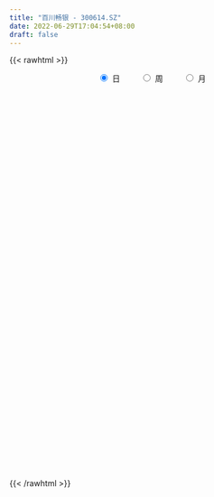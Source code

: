 ```yaml
---
title: "百川畅银 - 300614.SZ"
date: 2022-06-29T17:04:54+08:00
draft: false
---
```

{{< rawhtml >}}
    <div style="text-align: center">
        <label style="padding: 1rem;"><input style="margin-right: .5rem" type="radio" name="period" value="D" checked onclick="period_change(this)">日</label>
        <label style="padding: 1rem;"><input style="margin-right: .5rem" type="radio" name="period" value="W" onclick="period_change(this)">周</label>
        <label style="padding: 1rem;"><input style="margin-right: .5rem" type="radio" name="period" value="M" onclick="period_change(this)">月</label>
    </div>
    <div id="chart" style="height: 700px;"></div> 
    <script type="text/javascript">
        const D_v = [266487.68,273762.59,225102.45,156278.61,143075.65,54034.72,170876.69,149588.88,118321.94,96051.34,107164.58,116403.0,86780.07,92506.06,87162.98,62821.46,59950.3,60311.22,64502.87,96421.82,66013.45,51238.57,52098.13,66937.38,56653.85,43382.83,33906.21,36796.33,25683.16,45850.39,32766.56,74695.55,55555.24,46174.01,111021.16,129204.3,70197.93,99602.52,66355.76,44408.06,42814.21,52638.6,67591.66,59700.98,47507.24,47429.1,41465.76,44737.13,62177.15,35436.54,31180.41,23780.31,23331.2,22416.24,28314.52,54601.57,54250.8,32988.16,27946.62,31052.59,22757.04,21904.98,44239.32,24654.83,22443.73,16679.9,22631.85,16864.6,19631.21,54964.06,35199.0,33826.89,24806.74,22626.53,23932.26,27199.96,24423.35,19071.68,34044.85,25172.56,17717.98,15163.44,21009.98,25113.28,82430.92,56592.78,68084.02,96561.35,67418.31,71763.42,58390.71,39890.99,41843.36,43639.26,31472.15,33935.24,21112.17,42702.17,28111.01,25116.96,16725.54,30359.02,22483.67,62751.59,42408.72,24763.58,21210.8,32210.54,14388.47,16884.68,20041.47,22344.06,38583.4,24116.7,67165.7,91237.82,111281.67,83650.72,56530.31,58670.02,45191.12,42853.71,50544.7,55746.74,82504.12,85246.62,50988.85,31018.6,34812.49,45050.47,33506.73,30566.49,33424.51,26570.05,30516.63,44238.48,63119.1,31820.44,41849.35,45788.46,32540.7,29165.64,22126.82,17185.01,21087.22,22937.73,13248.42,13252.48,11498.48,10039.68,15704.25,20108.71,25117.0,27714.43,25115.75,10870.88,8291.42,14630.48,11917.88,10497.99,17741.27,19721.72,17184.28,26375.26,15473.67,13629.46,20786.24,12677.21,14841.38,11385.07,9529.73,8810.03,9921.4,15203.02,13790.96,8207.48,10287.15,13487.7,27801.03,15644.52,13600.35,11699.14,16021.28,23636.69,17665.62,13238.72,10534.56,8000.61,11561.34,12624.05,30300.83,17424.72,18673.88,15932.34,13399.15,21973.91,17641.0,16332.91,19188.24,33934.99,23442.92,12713.94,9972.46,7791.71,7000.58,8375.56,19266.63,10146.0,8950.56,18482.62,12841.31,13071.95,8303.08,9536.97,8024.6,6843.35,6892.66,9205.61,6664.71,5636.08,11194.24,10270.7,11276.93,17434.83,12772.71,17966.72,11647.07,12778.1,10079.4,11460.45,30202.43,28431.85,35047.87,26391.49,18544.72,11984.68,9498.0,20141.24,13148.07,12867.44,9241.3,15397.11,11278.59,6642.29,24053.05,22023.61,23987.19,30708.7,21337.0,16817.03,18437.86,16547.12,13831.13,13038.98,17969.87,16546.83,17913.34,14501.5,14186.96,14812.0,12144.44,12076.0,16110.36,12140.73,11071.0,16958.4,14585.85]
const D_histogram = [0.0,0.6451965812,1.0200440841,0.9749997734,1.0562022334,1.6202172362,1.9404963688,2.5201161721,2.4756614746,2.2537168829,2.2167552832,2.3640983772,2.1492552632,2.0794399079,1.2768358275,0.3974366672,-0.2513297933,-0.6003425198,-0.6639537372,-0.3734397655,-0.297817998,-0.4456876009,-0.4715137587,-0.7866448445,-1.1831074297,-1.4379504491,-1.6231302878,-1.8118664997,-1.8943581606,-1.6852739403,-1.5596547817,-1.3119671964,-1.1630511893,-0.9624980335,-0.087597319,0.3844554399,0.7117677848,0.352029268,-0.1988363835,-0.5191634953,-0.7121178766,-0.8377501621,-1.1047821762,-1.0495313569,-1.1782428358,-1.5296119218,-1.5767980816,-1.6480699746,-1.2668205073,-1.0466161526,-0.7603730286,-0.6010873001,-0.5194215561,-0.3593156669,-0.1486846036,0.0912082102,0.2556098295,0.2498987981,0.2930093644,0.0753367669,-0.0941631513,-0.1873550399,-0.4354518249,-0.5362601055,-0.4948480117,-0.4470245838,-0.4809100958,-0.4903846257,-0.4401866339,-0.135320662,-0.0477148659,0.1040874731,0.2298579215,0.3360241577,0.3463522037,0.4107898802,0.3657057151,0.2828613759,0.2898142118,0.2237516487,0.1429573537,0.0510954463,-0.0851239879,-0.0318508841,0.3582815188,0.363285672,0.5546632728,0.92750264,1.0095139221,1.2051354679,1.0824399573,0.8682170764,0.6575699956,0.31447997,0.1053951427,-0.153843564,-0.2684805225,-0.1926887373,-0.1778487876,-0.2654025126,-0.3162134966,-0.2008498484,-0.1528468615,0.1315654617,0.1334923571,0.0785729765,0.0500737597,-0.0925885264,-0.1746719476,-0.1923866429,-0.1715800293,-0.0992488849,0.0662671677,0.1626611996,0.4368597223,0.5684549613,1.228526443,1.4159843549,1.4830633539,1.4933216546,1.2968222239,1.0438083513,0.8421996962,0.7893118028,0.8255072579,0.9463065151,0.9265732507,0.7838561649,0.7446105,0.3934165287,0.1360761426,-0.1902956082,-0.4849563151,-0.7061749942,-0.9121896568,-0.7894712563,-0.6280781198,-0.5751941837,-0.4730821369,-0.5932783852,-0.8228238963,-1.0993407502,-1.2268385519,-1.2240126446,-1.1170772518,-1.1317426072,-1.0897268458,-1.0374303516,-0.972685282,-0.8566424188,-0.7093869065,-0.6552459501,-0.6997408885,-0.5309064746,-0.6035916348,-0.5888979518,-0.5226940121,-0.4296745192,-0.4016020272,-0.3682064368,-0.2200667782,-0.1961721945,-0.1762908274,-0.074049609,-0.0606711582,-0.0646244323,-0.1863000417,-0.1892492765,-0.2601487457,-0.2276532926,-0.1340892095,-0.0221638988,0.1158747323,0.1887518816,0.167396931,0.1432384237,0.1329407235,0.2323994412,0.350235515,0.441344085,0.527787345,0.5136746105,0.5701214654,0.4744440763,0.4373238809,0.3906302813,0.3873569355,0.3467696291,0.2726447712,0.2337322217,0.1169271165,-0.0677318063,-0.1593648894,-0.1753990399,-0.1932248917,-0.3275852129,-0.5220916456,-0.5629443829,-0.476623733,-0.2629778859,-0.0567085571,0.0423561483,0.0912735812,0.0759930095,0.0408856776,-0.006816016,-0.1364766712,-0.1565989624,-0.2145048163,-0.2096052922,-0.1906467475,-0.2342732038,-0.251126312,-0.314836586,-0.3189811568,-0.3569607711,-0.3125110863,-0.2843845342,-0.2022212587,-0.129601995,-0.0530744561,-0.0954125202,-0.0368704768,-0.1567616344,-0.3039915316,-0.2672165838,-0.2370451114,-0.1692960993,-0.0779689853,-0.0243366328,0.1413976755,0.2688294222,0.4396276326,0.5293723752,0.5273035451,0.5202012039,0.4568001439,0.4790954407,0.4992360044,0.4800944699,0.4541098217,0.3143968105,0.2478546317,0.2071234941,0.2633672375,0.340468232,0.4232716834,0.4609478974,0.4628463538,0.4571199802,0.4063058763,0.3749180806,0.270981535,0.2425518902,0.2515370095,0.2012420497,0.1166075351,0.0994980545,0.0526299515,0.0602842763,0.026268707,-0.0417141137,-0.0443651398,-0.0147618474,-0.0041128029,0.0419704674,0.0152161911]
const D_fast = [0.0,0.8064957265,1.4363542504,1.635059883,1.9803129014,2.9493822132,3.754785438,4.9644342843,5.5388949556,5.8803795845,6.3976068057,7.135974494,7.4584451957,7.9084898174,7.425094694,6.6450547005,5.9334557916,5.4343574352,5.2047577834,5.4019118138,5.4030790818,5.1437875786,5.0000829812,4.4882906843,3.7960512416,3.18172061,2.5907581993,1.9490553625,1.3929741614,1.1807398966,0.9164453598,0.836141146,0.6942943558,0.6542230032,1.5072243879,2.0753910069,2.580645298,2.3089140981,1.7083393507,1.2582213651,0.8872375147,0.5521676887,0.0089401306,-0.1981918894,-0.6214640772,-1.3552361438,-1.7966218239,-2.2799112106,-2.2153668701,-2.2568165536,-2.1606666867,-2.1516527832,-2.1998424283,-2.1295654558,-1.9561055434,-1.6934106771,-1.4651066003,-1.4083429322,-1.2919800249,-1.4908184306,-1.6838591367,-1.8238897852,-2.1808495265,-2.4157228335,-2.4980227426,-2.5619554606,-2.7160684965,-2.8481391828,-2.9079878495,-2.6369520431,-2.5612749635,-2.3834507562,-2.2002158274,-2.0100435518,-1.9131274549,-1.7459923083,-1.6996500447,-1.7117790398,-1.632372651,-1.6424973019,-1.6875522586,-1.7666403043,-1.9241407355,-1.8788303527,-1.3991275702,-1.303301999,-0.97325858,-0.3685435528,-0.0341537901,0.4627516226,0.6106661014,0.6134974895,0.5672429077,0.3027728746,0.1200368329,-0.1776627647,-0.3594198539,-0.3318002531,-0.3614225002,-0.5153268534,-0.6451912116,-0.5800400254,-0.5702487539,-0.2529450653,-0.2176450807,-0.2529212171,-0.2689019939,-0.4347114117,-0.5604628198,-0.6262741758,-0.6483625695,-0.6008436464,-0.4187608019,-0.2817014701,0.1017119833,0.3754209626,1.342624055,1.8840780556,2.3219228931,2.7055116074,2.8332177328,2.841155948,2.850097217,2.9945372742,3.2371095438,3.5944854298,3.806395478,3.8596424334,4.0065493935,3.7537095544,3.530388204,3.1564425511,2.7405427655,2.3427803378,1.908718261,1.8340688474,1.8384424539,1.7475278441,1.7313693568,1.4628535122,1.027602027,0.4762499855,0.0420425458,-0.261134708,-0.4334686282,-0.7310696354,-0.9614855854,-1.1685466791,-1.34697293,-1.4450906715,-1.4751818859,-1.5848524169,-1.8042825775,-1.7681747822,-1.9917578511,-2.124288656,-2.1887582194,-2.2031573562,-2.2754853711,-2.3341413899,-2.2410184258,-2.2661668907,-2.2903582306,-2.2066294144,-2.2084187532,-2.2285281353,-2.3967787552,-2.4470403091,-2.5829769646,-2.6073948348,-2.547353054,-2.440968718,-2.2739614039,-2.1538962842,-2.133402002,-2.1217509034,-2.0988134227,-1.9412548446,-1.7358598921,-1.5344153009,-1.3160252047,-1.2017192865,-1.0027420652,-0.9798084353,-0.9075976605,-0.8566336898,-0.7630678017,-0.7169627008,-0.7229263659,-0.70340586,-0.7909791861,-0.9925710605,-1.124045366,-1.1839292763,-1.2500613511,-1.4663179755,-1.7913473197,-1.9729361526,-2.005771436,-1.8578700604,-1.6657778709,-1.5561241284,-1.4843883002,-1.4806706195,-1.505556532,-1.5549622296,-1.7187420526,-1.7780140844,-1.8895461424,-1.9370479413,-1.9657510835,-2.0679458407,-2.147580527,-2.2899999475,-2.3738898075,-2.5011096145,-2.5347877014,-2.5777572827,-2.5461493219,-2.5059305569,-2.4426716322,-2.5088628263,-2.4595384021,-2.6186199683,-2.8418477484,-2.8718769465,-2.9009667519,-2.8755417647,-2.803706897,-2.7561587027,-2.5550749755,-2.3604358733,-2.0797307548,-1.8576429183,-1.7278858621,-1.6049379023,-1.5541389264,-1.4120697694,-1.2671202047,-1.1662381216,-1.0786953145,-1.139809123,-1.1443876439,-1.1333379079,-1.0112523551,-0.8490343026,-0.6604129304,-0.5074997421,-0.3898896972,-0.2813360758,-0.2305737106,-0.1682319861,-0.204423148,-0.1722148202,-0.1003454486,-0.1003298959,-0.1558125268,-0.1480474937,-0.1817581089,-0.1590327149,-0.1864811076,-0.2648924567,-0.2786347678,-0.2527219372,-0.2431010934,-0.1865252062,-0.2094754347]
const D_slow = [0.0,0.1612991453,0.4163101663,0.6600601097,0.924110668,1.3291649771,1.8142890692,2.4443181123,3.0632334809,3.6266627016,4.1808515225,4.7718761168,5.3091899326,5.8290499095,6.1482588664,6.2476180332,6.1847855849,6.034699955,5.8687115207,5.7753515793,5.7008970798,5.5894751795,5.4715967399,5.2749355288,4.9791586713,4.6196710591,4.2138884871,3.7609218622,3.287332322,2.866013837,2.4761001415,2.1481083424,1.8573455451,1.6167210367,1.594821707,1.6909355669,1.8688775131,1.9568848301,1.9071757343,1.7773848604,1.5993553913,1.3899178508,1.1137223067,0.8513394675,0.5567787586,0.1743757781,-0.2198237423,-0.6318412359,-0.9485463628,-1.2102004009,-1.4002936581,-1.5505654831,-1.6804208722,-1.7702497889,-1.8074209398,-1.7846188873,-1.7207164299,-1.6582417303,-1.5849893892,-1.5661551975,-1.5896959853,-1.6365347453,-1.7453977015,-1.8794627279,-2.0031747309,-2.1149308768,-2.2351584007,-2.3577545572,-2.4678012156,-2.5016313811,-2.5135600976,-2.4875382293,-2.4300737489,-2.3460677095,-2.2594796586,-2.1567821885,-2.0653557598,-1.9946404158,-1.9221868628,-1.8662489506,-1.8305096122,-1.8177357506,-1.8390167476,-1.8469794686,-1.7574090889,-1.666587671,-1.5279218528,-1.2960461928,-1.0436677122,-0.7423838453,-0.4717738559,-0.2547195869,-0.0903270879,-0.0117070954,0.0146416902,-0.0238192008,-0.0909393314,-0.1391115157,-0.1835737126,-0.2499243408,-0.3289777149,-0.379190177,-0.4174018924,-0.384510527,-0.3511374377,-0.3314941936,-0.3189757537,-0.3421228853,-0.3857908722,-0.4338875329,-0.4767825402,-0.5015947615,-0.4850279696,-0.4443626697,-0.3351477391,-0.1930339987,0.114097612,0.4680937007,0.8388595392,1.2121899529,1.5363955088,1.7973475967,2.0078975207,2.2052254714,2.4116022859,2.6481789147,2.8798222273,3.0757862686,3.2619388936,3.3602930257,3.3943120614,3.3467381593,3.2254990806,3.048955332,2.8209079178,2.6235401037,2.4665205738,2.3227220278,2.2044514936,2.0561318973,1.8504259233,1.5755907357,1.2688810977,0.9628779366,0.6836086236,0.4006729718,0.1282412604,-0.1311163275,-0.374287648,-0.5884482527,-0.7657949793,-0.9296064669,-1.104541689,-1.2372683076,-1.3881662163,-1.5353907043,-1.6660642073,-1.7734828371,-1.8738833439,-1.9659349531,-2.0209516476,-2.0699946962,-2.1140674031,-2.1325798054,-2.1477475949,-2.163903703,-2.2104787134,-2.2577910326,-2.322828219,-2.3797415421,-2.4132638445,-2.4188048192,-2.3898361361,-2.3426481657,-2.300798933,-2.2649893271,-2.2317541462,-2.1736542859,-2.0860954071,-1.9757593859,-1.8438125496,-1.715393897,-1.5728635307,-1.4542525116,-1.3449215414,-1.2472639711,-1.1504247372,-1.0637323299,-0.9955711371,-0.9371380817,-0.9079063026,-0.9248392542,-0.9646804765,-1.0085302365,-1.0568364594,-1.1387327626,-1.269255674,-1.4099917698,-1.529147703,-1.5948921745,-1.6090693138,-1.5984802767,-1.5756618814,-1.556663629,-1.5464422096,-1.5481462136,-1.5822653814,-1.621415122,-1.6750413261,-1.7274426491,-1.775104336,-1.833672637,-1.896454215,-1.9751633615,-2.0549086507,-2.1441488434,-2.222276615,-2.2933727486,-2.3439280632,-2.376328562,-2.389597176,-2.4134503061,-2.4226679253,-2.4618583339,-2.5378562168,-2.6046603627,-2.6639216406,-2.7062456654,-2.7257379117,-2.7318220699,-2.696472651,-2.6292652955,-2.5193583874,-2.3870152935,-2.2551894073,-2.1251391063,-2.0109390703,-1.8911652101,-1.766356209,-1.6463325916,-1.5328051361,-1.4542059335,-1.3922422756,-1.340461402,-1.2746195927,-1.1895025346,-1.0836846138,-0.9684476395,-0.852736051,-0.738456056,-0.6368795869,-0.5431500667,-0.475404683,-0.4147667104,-0.3518824581,-0.3015719456,-0.2724200619,-0.2475455482,-0.2343880604,-0.2193169913,-0.2127498145,-0.223178343,-0.2342696279,-0.2379600898,-0.2389882905,-0.2284956737,-0.2246916259]
const D_data = [['2021-05-25', 40.15, 35.9, 34.48, 42.15],['2021-05-26', 35.9, 46.01, 35.9, 52.58],['2021-05-27', 44.11, 46.1, 42.7, 52.3],['2021-05-28', 46.5, 42.61, 42.42, 47.99],['2021-05-31', 40.5, 45.22, 40.5, 46.44],['2021-06-01', 49.5, 54.26, 49.0, 54.26],['2021-06-02', 62.0, 55.26, 54.58, 63.9],['2021-06-03', 54.58, 63.05, 52.89, 65.98],['2021-06-04', 63.0, 59.08, 58.33, 66.17],['2021-06-07', 59.54, 58.51, 58.4, 63.36],['2021-06-08', 56.66, 62.48, 56.6, 65.11],['2021-06-09', 60.6, 67.57, 58.88, 70.99],['2021-06-10', 67.36, 65.38, 64.87, 69.56],['2021-06-11', 65.38, 68.92, 65.38, 70.3],['2021-06-15', 68.5, 59.57, 59.04, 69.68],['2021-06-16', 59.6, 55.6, 54.0, 59.6],['2021-06-17', 55.63, 55.29, 53.21, 57.28],['2021-06-18', 55.03, 56.87, 52.9, 58.17],['2021-06-21', 55.62, 59.67, 55.62, 62.16],['2021-06-22', 59.71, 65.14, 59.04, 69.1],['2021-06-23', 65.0, 63.99, 62.65, 68.88],['2021-06-24', 62.96, 61.5, 58.58, 64.14],['2021-06-25', 61.09, 62.98, 59.8, 63.98],['2021-06-28', 62.02, 58.69, 57.9, 63.49],['2021-06-29', 59.0, 55.68, 54.71, 59.22],['2021-06-30', 55.1, 55.32, 54.35, 57.09],['2021-07-01', 54.8, 54.4, 53.66, 56.37],['2021-07-02', 54.82, 52.53, 50.61, 54.82],['2021-07-05', 52.5, 52.14, 51.33, 53.35],['2021-07-06', 52.1, 55.14, 51.63, 56.5],['2021-07-07', 53.76, 54.08, 52.5, 54.87],['2021-07-08', 57.89, 55.8, 55.79, 61.98],['2021-07-09', 52.61, 54.93, 51.57, 57.3],['2021-07-12', 55.67, 55.92, 53.78, 57.13],['2021-07-13', 56.8, 67.1, 56.6, 67.1],['2021-07-14', 71.0, 66.06, 63.08, 73.77],['2021-07-15', 64.0, 67.11, 62.42, 67.62],['2021-07-16', 69.7, 59.11, 58.58, 71.48],['2021-07-19', 56.5, 54.58, 53.96, 57.71],['2021-07-20', 53.3, 55.08, 53.28, 56.19],['2021-07-21', 55.09, 55.03, 54.13, 56.38],['2021-07-22', 55.0, 54.6, 54.01, 56.9],['2021-07-23', 53.8, 51.16, 50.0, 54.33],['2021-07-26', 51.15, 53.9, 51.15, 55.55],['2021-07-27', 52.25, 50.6, 50.2, 53.1],['2021-07-28', 50.59, 45.47, 40.78, 50.8],['2021-07-29', 46.45, 46.95, 46.45, 48.3],['2021-07-30', 46.94, 44.97, 44.81, 48.16],['2021-08-02', 44.97, 50.2, 43.51, 51.38],['2021-08-03', 49.76, 48.73, 48.56, 51.0],['2021-08-04', 49.31, 50.02, 48.5, 51.46],['2021-08-05', 49.78, 48.88, 48.36, 50.88],['2021-08-06', 48.44, 47.88, 46.79, 49.5],['2021-08-09', 47.58, 48.92, 47.58, 50.58],['2021-08-10', 48.85, 50.1, 48.05, 50.6],['2021-08-11', 50.98, 51.41, 49.4, 53.45],['2021-08-12', 52.81, 51.45, 51.41, 56.31],['2021-08-13', 50.37, 49.71, 49.6, 51.4],['2021-08-16', 49.88, 50.41, 48.36, 50.5],['2021-08-17', 49.6, 46.59, 46.01, 50.0],['2021-08-18', 46.26, 45.91, 45.44, 47.18],['2021-08-19', 47.0, 45.81, 45.65, 47.88],['2021-08-20', 45.33, 42.45, 42.0, 45.8],['2021-08-23', 42.6, 42.7, 42.5, 43.3],['2021-08-24', 42.88, 43.63, 42.58, 44.15],['2021-08-25', 43.58, 43.28, 42.0, 43.59],['2021-08-26', 43.18, 41.61, 41.6, 44.0],['2021-08-27', 41.49, 41.08, 40.72, 42.48],['2021-08-30', 41.08, 41.22, 41.02, 41.98],['2021-08-31', 41.4, 44.79, 41.4, 45.55],['2021-09-01', 43.8, 42.7, 41.57, 43.8],['2021-09-02', 42.85, 43.82, 42.85, 45.4],['2021-09-03', 43.41, 44.03, 43.2, 45.08],['2021-09-06', 44.1, 44.3, 43.4, 45.4],['2021-09-07', 44.38, 43.36, 43.09, 44.38],['2021-09-08', 44.0, 44.23, 44.0, 45.77],['2021-09-09', 44.0, 42.92, 42.5, 44.01],['2021-09-10', 42.77, 42.07, 41.97, 43.19],['2021-09-13', 43.5, 42.94, 42.61, 45.4],['2021-09-14', 41.58, 41.8, 41.5, 42.29],['2021-09-15', 41.88, 41.1, 40.0, 41.99],['2021-09-16', 40.8, 40.31, 40.31, 41.69],['2021-09-17', 40.4, 38.86, 38.3, 40.8],['2021-09-22', 38.4, 40.7, 38.2, 42.0],['2021-09-23', 41.51, 46.0, 41.06, 48.84],['2021-09-24', 43.5, 42.29, 41.64, 43.8],['2021-09-27', 43.05, 45.3, 42.2, 46.88],['2021-09-28', 44.05, 49.5, 44.05, 52.0],['2021-09-29', 47.47, 47.7, 46.47, 51.4],['2021-09-30', 48.88, 50.64, 47.74, 52.08],['2021-10-08', 51.11, 47.68, 46.5, 52.0],['2021-10-11', 48.2, 46.35, 45.3, 48.97],['2021-10-12', 45.33, 45.83, 43.7, 47.3],['2021-10-13', 45.03, 43.05, 42.42, 45.12],['2021-10-14', 42.75, 43.4, 41.6, 43.55],['2021-10-15', 43.31, 41.48, 41.4, 43.5],['2021-10-18', 41.47, 42.1, 41.0, 42.57],['2021-10-19', 42.94, 44.18, 42.4, 44.83],['2021-10-20', 43.4, 43.49, 42.4, 44.0],['2021-10-21', 42.99, 41.8, 41.78, 43.23],['2021-10-22', 42.5, 41.61, 41.51, 42.98],['2021-10-25', 41.99, 43.61, 41.98, 44.15],['2021-10-26', 43.28, 43.01, 42.9, 44.15],['2021-10-27', 43.2, 46.81, 42.08, 48.0],['2021-10-28', 45.0, 44.1, 43.52, 45.63],['2021-10-29', 43.92, 43.28, 42.29, 44.39],['2021-11-01', 43.38, 43.39, 42.12, 43.95],['2021-11-02', 43.64, 41.43, 41.0, 43.67],['2021-11-03', 41.35, 41.42, 40.51, 41.78],['2021-11-04', 41.5, 41.75, 41.4, 42.35],['2021-11-05', 41.96, 42.03, 41.9, 43.6],['2021-11-08', 42.6, 42.75, 42.6, 44.04],['2021-11-09', 43.87, 44.48, 43.87, 46.87],['2021-11-10', 43.48, 44.35, 43.0, 44.39],['2021-11-11', 47.45, 47.77, 45.65, 49.67],['2021-11-12', 51.5, 47.45, 47.41, 52.55],['2021-11-15', 47.51, 56.94, 47.51, 56.94],['2021-11-16', 56.92, 54.42, 53.5, 56.92],['2021-11-17', 54.0, 54.86, 52.79, 56.56],['2021-11-18', 54.6, 55.7, 53.5, 57.56],['2021-11-19', 55.7, 53.92, 52.7, 55.7],['2021-11-22', 52.0, 53.17, 51.3, 53.8],['2021-11-23', 52.71, 53.61, 52.61, 56.04],['2021-11-24', 53.82, 55.74, 51.83, 57.0],['2021-11-25', 54.53, 57.79, 54.4, 61.0],['2021-11-26', 58.0, 60.35, 58.0, 65.5],['2021-11-29', 57.01, 60.01, 57.01, 60.79],['2021-11-30', 59.88, 59.14, 58.71, 61.3],['2021-12-01', 59.16, 61.01, 57.9, 61.55],['2021-12-02', 62.0, 56.97, 56.74, 62.4],['2021-12-03', 56.5, 57.19, 55.6, 58.77],['2021-12-06', 57.89, 55.2, 55.15, 59.3],['2021-12-07', 55.1, 54.11, 52.29, 55.87],['2021-12-08', 54.61, 53.6, 53.28, 55.2],['2021-12-09', 53.5, 52.4, 52.01, 54.18],['2021-12-10', 52.7, 56.0, 52.69, 56.35],['2021-12-13', 57.57, 57.05, 54.66, 60.01],['2021-12-14', 57.74, 56.13, 55.49, 58.39],['2021-12-15', 55.95, 57.07, 54.69, 58.5],['2021-12-16', 56.41, 54.11, 53.0, 58.0],['2021-12-17', 53.4, 51.5, 51.5, 54.55],['2021-12-20', 51.5, 49.01, 48.8, 51.5],['2021-12-21', 49.5, 49.05, 48.1, 50.0],['2021-12-22', 49.32, 49.52, 48.2, 49.85],['2021-12-23', 49.69, 50.3, 48.92, 50.7],['2021-12-24', 50.2, 48.2, 47.75, 50.99],['2021-12-27', 47.69, 48.13, 46.87, 48.52],['2021-12-28', 48.15, 47.66, 47.15, 48.6],['2021-12-29', 47.77, 47.29, 47.0, 48.25],['2021-12-30', 47.0, 47.62, 46.99, 48.22],['2021-12-31', 47.62, 48.0, 47.62, 48.89],['2022-01-04', 48.0, 46.71, 46.59, 48.95],['2022-01-05', 46.64, 44.81, 44.27, 46.64],['2022-01-06', 44.8, 47.16, 44.33, 48.21],['2022-01-07', 47.1, 43.75, 43.75, 47.55],['2022-01-10', 43.75, 44.0, 43.16, 44.67],['2022-01-11', 44.13, 44.19, 43.77, 44.57],['2022-01-12', 44.63, 44.33, 43.46, 44.65],['2022-01-13', 44.35, 43.25, 43.18, 44.35],['2022-01-14', 43.29, 42.9, 42.51, 43.79],['2022-01-17', 43.0, 44.31, 43.0, 44.46],['2022-01-18', 44.38, 42.76, 42.58, 44.8],['2022-01-19', 42.76, 42.38, 41.58, 43.18],['2022-01-20', 42.38, 43.34, 41.59, 44.3],['2022-01-21', 42.95, 42.18, 41.85, 42.95],['2022-01-24', 42.18, 41.63, 40.6, 42.25],['2022-01-25', 41.6, 39.4, 39.14, 41.95],['2022-01-26', 39.58, 40.08, 39.51, 40.48],['2022-01-27', 40.09, 38.52, 38.51, 40.3],['2022-01-28', 38.8, 39.18, 38.2, 39.66],['2022-02-07', 39.9, 39.8, 39.21, 40.46],['2022-02-08', 39.79, 40.18, 39.38, 40.31],['2022-02-09', 39.96, 40.88, 39.9, 40.91],['2022-02-10', 41.55, 40.42, 40.21, 42.29],['2022-02-11', 40.05, 39.19, 38.98, 40.24],['2022-02-14', 38.8, 38.83, 38.4, 39.4],['2022-02-15', 39.43, 38.7, 37.85, 39.5],['2022-02-16', 38.88, 40.15, 38.88, 40.37],['2022-02-17', 40.15, 40.9, 39.79, 42.82],['2022-02-18', 40.2, 41.16, 39.92, 41.53],['2022-02-21', 40.55, 41.7, 40.3, 41.88],['2022-02-22', 41.41, 40.8, 40.61, 41.68],['2022-02-23', 40.8, 42.0, 40.58, 42.5],['2022-02-24', 41.87, 40.19, 39.68, 43.11],['2022-02-25', 40.8, 40.73, 40.4, 41.88],['2022-02-28', 40.6, 40.53, 39.7, 40.87],['2022-03-01', 40.77, 41.08, 40.66, 42.0],['2022-03-02', 40.74, 40.63, 40.51, 41.49],['2022-03-03', 41.02, 40.0, 39.88, 41.3],['2022-03-04', 40.01, 40.2, 39.2, 40.88],['2022-03-07', 40.46, 38.81, 38.39, 41.74],['2022-03-08', 38.2, 37.03, 36.86, 38.82],['2022-03-09', 37.2, 37.22, 35.58, 38.37],['2022-03-10', 37.6, 37.6, 37.28, 38.44],['2022-03-11', 37.0, 37.19, 35.8, 37.34],['2022-03-14', 36.62, 34.95, 34.72, 36.8],['2022-03-15', 34.34, 32.79, 32.77, 34.88],['2022-03-16', 33.94, 33.45, 32.1, 33.99],['2022-03-17', 33.77, 34.54, 33.77, 35.15],['2022-03-18', 34.54, 36.43, 34.12, 37.36],['2022-03-21', 36.32, 37.12, 35.74, 37.34],['2022-03-22', 37.0, 36.37, 36.11, 37.09],['2022-03-23', 36.78, 35.97, 35.78, 37.0],['2022-03-24', 35.73, 35.1, 35.0, 35.8],['2022-03-25', 35.1, 34.54, 34.31, 35.64],['2022-03-28', 34.7, 33.95, 33.68, 34.7],['2022-03-29', 34.43, 32.16, 31.85, 34.43],['2022-03-30', 32.61, 32.78, 31.76, 32.83],['2022-03-31', 32.98, 31.71, 31.68, 32.98],['2022-04-01', 31.5, 31.94, 31.05, 33.43],['2022-04-06', 31.47, 31.77, 31.23, 32.43],['2022-04-07', 31.85, 30.49, 30.4, 31.85],['2022-04-08', 30.45, 30.2, 29.8, 30.69],['2022-04-11', 30.0, 28.89, 28.73, 30.0],['2022-04-12', 28.84, 28.91, 28.0, 29.07],['2022-04-13', 28.65, 27.8, 27.8, 28.91],['2022-04-14', 27.92, 28.27, 27.92, 28.71],['2022-04-15', 28.07, 27.7, 24.92, 28.09],['2022-04-18', 27.7, 28.15, 26.86, 28.18],['2022-04-19', 28.14, 27.98, 27.73, 28.75],['2022-04-20', 28.2, 28.02, 27.64, 29.2],['2022-04-21', 27.19, 26.22, 26.17, 27.71],['2022-04-22', 26.46, 27.13, 25.85, 27.4],['2022-04-25', 26.7, 24.3, 23.83, 27.19],['2022-04-26', 25.15, 22.69, 22.69, 25.15],['2022-04-27', 21.83, 24.1, 21.59, 24.57],['2022-04-28', 23.77, 23.62, 23.21, 24.15],['2022-04-29', 23.78, 23.81, 23.14, 24.23],['2022-05-05', 23.81, 24.05, 23.67, 24.5],['2022-05-06', 23.61, 23.54, 23.25, 24.22],['2022-05-09', 23.75, 25.2, 23.38, 25.74],['2022-05-10', 24.56, 25.3, 24.39, 25.88],['2022-05-11', 25.34, 26.57, 25.05, 27.76],['2022-05-12', 26.32, 26.3, 25.77, 27.3],['2022-05-13', 26.38, 25.48, 25.13, 26.38],['2022-05-16', 25.33, 25.5, 24.94, 25.7],['2022-05-17', 25.5, 24.7, 24.3, 25.5],['2022-05-18', 24.71, 25.76, 24.58, 26.24],['2022-05-19', 25.51, 25.98, 25.35, 26.35],['2022-05-20', 25.98, 25.64, 25.58, 26.29],['2022-05-23', 25.65, 25.58, 25.21, 25.65],['2022-05-24', 25.58, 23.8, 23.75, 25.99],['2022-05-25', 23.61, 24.18, 23.61, 24.18],['2022-05-26', 24.6, 24.2, 23.6, 24.6],['2022-05-27', 24.34, 25.46, 24.34, 26.0],['2022-05-30', 25.19, 26.15, 25.15, 26.6],['2022-05-31', 26.01, 26.8, 26.01, 27.32],['2022-06-01', 26.65, 26.77, 26.01, 28.43],['2022-06-02', 26.52, 26.67, 25.96, 26.93],['2022-06-06', 25.91, 26.82, 25.91, 27.0],['2022-06-07', 26.81, 26.35, 26.2, 27.68],['2022-06-08', 26.5, 26.6, 26.13, 27.27],['2022-06-09', 26.49, 25.51, 25.39, 26.6],['2022-06-10', 25.69, 26.24, 25.25, 26.42],['2022-06-13', 26.24, 26.8, 25.5, 27.34],['2022-06-14', 26.58, 26.08, 25.52, 26.59],['2022-06-15', 26.03, 25.37, 25.35, 26.38],['2022-06-16', 25.2, 25.99, 25.1, 26.27],['2022-06-17', 25.8, 25.47, 25.04, 26.1],['2022-06-20', 25.6, 26.06, 25.56, 26.39],['2022-06-21', 26.05, 25.47, 25.21, 26.43],['2022-06-22', 25.42, 24.73, 24.6, 25.59],['2022-06-23', 24.83, 25.29, 24.74, 25.96],['2022-06-24', 25.46, 25.71, 25.25, 25.93],['2022-06-27', 25.96, 25.54, 25.31, 25.96],['2022-06-28', 25.92, 26.12, 25.55, 26.22],['2022-06-29', 26.14, 25.25, 25.2, 26.22]]
const W_v = [921631.33,635897.88,498905.05,270245.96,330274.84,237676.6,234550.9,456199.92,273808.29,240840.21,175905.61,192571.29,147900.55,103274.91,168427.9,117253.78,113108.81,164136.98,303827.1,58390.71,190781.0,133767.85,182766.58,104735.96,243447.68,355323.84,316895.89,195377.14,165316.16,215118.05,112502.42,63743.31,98055.89,56208.65,96496.2,73319.36,57255.14,75427.88,82623.08,55959.28,95730.92,109071.05,60921.61,65221.37,34216.34,40503.19,45042.66,72599.43,21539.85,138618.36,67639.43,66612.34,98056.5,78672.12,81118.5,67283.53,42615.25]
const W_histogram = [0.0,1.0510769231,2.2803425816,2.1546873274,2.340398757,1.6493787368,1.2613625526,1.1943242933,0.5551526666,-0.2980608548,-0.6592847447,-0.7606235455,-1.272128009,-1.6351169775,-1.6065717594,-1.6437999133,-1.7963275084,-1.5852833294,-0.8398266033,-0.5183521623,-0.6850616266,-0.7434889133,-0.6310104101,-0.6022171559,-0.2003491919,0.4817533731,1.3000938933,1.5459523894,1.5422991943,1.1676967325,0.6541475165,0.2767740885,-0.2545568176,-0.6369718008,-0.8962542593,-1.2082291506,-1.342031432,-1.2290030543,-1.1175523824,-1.0167676527,-1.0839018181,-1.106704835,-1.1701181308,-1.2983045384,-1.4025274447,-1.5315717365,-1.5427500238,-1.6514485349,-1.6171648173,-1.3503369354,-1.0622601853,-0.7952434154,-0.4649050202,-0.2157960975,-0.0518650987,0.1146585453,0.2291440698]
const W_fast = [0.0,1.3138461538,3.1131974578,3.5262140355,4.2970251543,4.0183498183,3.9456742723,4.1772170863,3.6768336263,2.7491048912,2.2230598151,1.9315651279,1.1020286622,0.3302604493,-0.0428372725,-0.4910154047,-1.0926248769,-1.2779015303,-0.742401455,-0.5505150546,-0.8884899255,-1.1327894405,-1.1780635399,-1.2998245746,-0.9480439086,-0.1455030004,0.9978609932,1.6302075866,2.0121291901,1.9294509115,1.5794385746,1.2712586687,0.6762885582,0.1346306248,-0.3487153985,-0.9627475775,-1.4320577168,-1.6262801027,-1.7942175264,-1.9476247099,-2.2857343299,-2.5852135555,-2.941156384,-3.3939189262,-3.8487736937,-4.3607109196,-4.7575767129,-5.2791373576,-5.6491448445,-5.7199011963,-5.6973894925,-5.6291835765,-5.4150714364,-5.2199115381,-5.0689468139,-4.8737585336,-4.7019869916]
const W_slow = [0.0,0.2627692308,0.8328548762,1.371526708,1.9566263973,2.3689710815,2.6843117197,2.982892793,3.1216809596,3.047165746,2.8823445598,2.6921886734,2.3741566712,1.9653774268,1.5637344869,1.1527845086,0.7037026315,0.3073817991,0.0974251483,-0.0321628923,-0.2034282989,-0.3893005272,-0.5470531298,-0.6976074187,-0.7476947167,-0.6272563734,-0.3022329001,0.0842551972,0.4698299958,0.761754179,0.9252910581,0.9944845802,0.9308453758,0.7716024256,0.5475388608,0.2454815731,-0.0900262849,-0.3972770484,-0.676665144,-0.9308570572,-1.2018325117,-1.4785087205,-1.7710382532,-2.0956143878,-2.446246249,-2.8291391831,-3.2148266891,-3.6276888228,-4.0319800271,-4.369564261,-4.6351293073,-4.8339401611,-4.9501664162,-5.0041154406,-5.0170817152,-4.9884170789,-4.9311310614]
const W_data = [['2021-05-28', 40.15, 42.61, 34.48, 52.58],['2021-06-04', 40.5, 59.08, 40.5, 66.17],['2021-06-11', 59.54, 68.92, 56.6, 70.99],['2021-06-18', 68.5, 56.87, 52.9, 69.68],['2021-06-25', 55.62, 62.98, 55.62, 69.1],['2021-07-02', 62.02, 52.53, 50.61, 63.49],['2021-07-09', 52.5, 54.93, 51.33, 61.98],['2021-07-16', 55.67, 59.11, 53.78, 73.77],['2021-07-23', 56.5, 51.16, 50.0, 57.71],['2021-07-30', 51.15, 44.97, 40.78, 55.55],['2021-08-06', 44.97, 47.88, 43.51, 51.46],['2021-08-13', 47.58, 49.71, 47.58, 56.31],['2021-08-20', 49.88, 42.45, 42.0, 50.5],['2021-08-27', 42.6, 41.08, 40.72, 44.15],['2021-09-03', 41.08, 44.03, 41.02, 45.55],['2021-09-10', 44.1, 42.07, 41.97, 45.77],['2021-09-17', 43.5, 38.86, 38.3, 45.4],['2021-09-24', 38.4, 42.29, 38.2, 48.84],['2021-09-30', 43.05, 50.64, 42.2, 52.08],['2021-10-08', 51.11, 47.68, 46.5, 52.0],['2021-10-15', 48.2, 41.48, 41.4, 48.97],['2021-10-22', 41.47, 41.61, 41.0, 44.83],['2021-10-29', 41.99, 43.28, 41.98, 48.0],['2021-11-05', 43.38, 42.03, 40.51, 43.95],['2021-11-12', 42.6, 47.45, 42.6, 52.55],['2021-11-19', 47.51, 53.92, 47.51, 57.56],['2021-11-26', 52.0, 60.35, 51.3, 65.5],['2021-12-03', 57.01, 57.19, 55.6, 62.4],['2021-12-10', 57.89, 56.0, 52.01, 59.3],['2021-12-17', 57.57, 51.5, 51.5, 60.01],['2021-12-24', 51.5, 48.2, 47.75, 51.5],['2021-12-31', 47.69, 48.0, 46.87, 48.89],['2022-01-07', 48.0, 43.75, 43.75, 48.95],['2022-01-14', 43.75, 42.9, 42.51, 44.67],['2022-01-21', 43.0, 42.18, 41.58, 44.8],['2022-01-28', 42.18, 39.18, 38.2, 42.25],['2022-02-11', 39.9, 39.19, 38.98, 42.29],['2022-02-18', 38.8, 41.16, 37.85, 42.82],['2022-02-25', 40.55, 40.73, 39.68, 43.11],['2022-03-04', 40.6, 40.2, 39.2, 42.0],['2022-03-11', 40.46, 37.19, 35.58, 41.74],['2022-03-18', 36.62, 36.43, 32.1, 37.36],['2022-03-25', 36.32, 34.54, 34.31, 37.34],['2022-04-01', 34.7, 31.94, 31.05, 34.7],['2022-04-08', 31.47, 30.2, 29.8, 32.43],['2022-04-15', 30.0, 27.7, 24.92, 30.0],['2022-04-22', 27.7, 27.13, 25.85, 29.2],['2022-04-29', 26.7, 23.81, 21.59, 27.19],['2022-05-06', 23.81, 23.54, 23.25, 24.5],['2022-05-13', 23.75, 25.48, 23.38, 27.76],['2022-05-20', 25.33, 25.64, 24.3, 26.35],['2022-05-27', 25.65, 25.46, 23.6, 26.0],['2022-06-02', 25.19, 26.67, 25.15, 28.43],['2022-06-10', 25.91, 26.24, 25.25, 27.68],['2022-06-17', 26.24, 25.47, 25.04, 27.34],['2022-06-24', 25.6, 25.71, 24.6, 26.43],['2022-07-01', 25.96, 25.25, 25.2, 26.22]]
const M_v = [1064706.98,1759222.1400000001,1276101.8600000001,694247.6299999999,792159.2999999999,565706.1399999999,1102410.8200000001,670049.63,324080.1,228544.82,355182.8900000001,210844.24,340420.78,321735.1]
const M_histogram = [0.0,0.6445584046,0.3527844092,0.1376522544,0.3663420788,0.0173563165,0.8063956934,0.5424495704,-0.2208303445,-0.607541654,-1.3855959419,-2.3062792315,-2.5678650408,-2.686508068]
const M_fast = [0.0,0.8056980057,0.6021201127,0.4214010214,0.7416763656,0.3970296824,1.3876679826,1.2593342523,0.4408467512,-0.0977499718,-1.2222032452,-2.7194563426,-3.6230084122,-4.4132784563]
const M_slow = [0.0,0.1611396011,0.2493357034,0.283748767,0.3753342867,0.3796733659,0.5812722892,0.7168846818,0.6616770957,0.5097916822,0.1633926967,-0.4131771111,-1.0551433713,-1.7267703883]
const M_data = [['2021-05-31', 40.15, 45.22, 34.48, 52.58],['2021-06-30', 49.5, 55.32, 49.0, 70.99],['2021-07-30', 54.8, 44.97, 40.78, 73.77],['2021-08-31', 44.97, 44.79, 40.72, 56.31],['2021-09-30', 43.8, 50.64, 38.2, 52.08],['2021-10-29', 51.11, 43.28, 41.0, 52.0],['2021-11-30', 43.38, 59.14, 40.51, 65.5],['2021-12-31', 59.16, 48.0, 46.87, 62.4],['2022-01-28', 48.0, 39.18, 38.2, 48.95],['2022-02-28', 39.9, 40.53, 37.85, 43.11],['2022-03-31', 40.77, 31.71, 31.68, 42.0],['2022-04-29', 31.5, 23.81, 21.59, 33.43],['2022-05-31', 23.81, 26.8, 23.25, 27.76],['2022-06-30', 26.65, 25.25, 24.6, 28.43]]
        const D_a = [null,null,null,null,null,null,null,null,null,null,null,70.99,null,null,null,null,null,null,null,null,null,null,null,null,null,null,null,50.61,null,null,null,null,null,null,null,73.77,null,null,null,null,null,null,null,null,null,40.78,null,null,null,null,null,null,null,null,null,null,56.31,null,null,null,null,null,null,null,null,null,null,40.72,null,null,null,null,null,null,null,45.77,null,null,null,null,null,null,null,38.2,null,null,null,null,null,52.08,null,null,null,null,null,null,41.0,null,null,null,null,null,null,48.0,null,null,null,null,40.51,null,null,null,null,null,null,null,null,null,null,null,null,null,null,null,null,65.5,null,null,null,null,null,null,null,null,null,null,null,null,null,null,null,null,null,null,null,null,46.87,null,null,null,null,48.95,null,null,null,null,null,null,null,null,null,null,null,null,null,null,null,null,null,38.2,null,null,null,null,null,null,null,null,42.82,null,null,null,null,null,null,null,null,null,null,null,null,null,null,null,null,null,null,null,null,null,null,null,null,null,null,null,null,null,null,null,null,null,null,null,null,null,null,null,null,null,null,null,null,null,null,21.59,null,null,null,null,null,null,27.76,null,null,null,null,null,null,null,null,null,null,23.6,null,null,null,null,null,null,27.68,null,null,null,null,null,null,null,null,null,null,24.6,null,null,null,null,null]
const W_a = [null,null,null,null,null,null,null,73.77,null,null,null,null,null,null,null,null,null,38.2,null,null,null,null,null,null,null,null,65.5,null,null,null,null,null,null,null,null,null,null,null,null,null,null,null,null,null,null,null,null,21.59,null,null,null,null,28.43,null,null,null,null]
const M_a = [null,null,73.77,null,null,null,null,null,null,null,null,21.59,null,null]
        const D_b = [[{ coord: ['2021-06-09', 70.99] }, { coord: ['2021-08-12', 50.61] }],[{ coord: ['2021-08-27', 45.77] }, { coord: ['2021-11-03', 40.72] }],[{ coord: ['2021-11-26', 48.95] }, { coord: ['2022-01-28', 46.87] }],[{ coord: ['2022-04-27', 27.68] }, { coord: ['2022-06-07', 23.6] }]]
const W_b = [[{ coord: ['2021-07-16', 65.5] }, { coord: ['2022-04-29', 38.2] }]]
const M_b = []
    </script>
{{< /rawhtml >}}